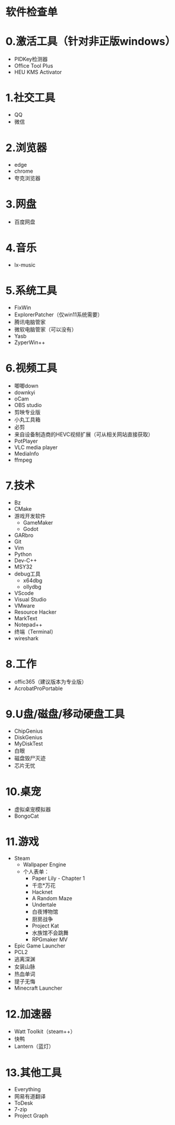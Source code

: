 # 软件检查单

# 0.激活工具（针对非正版windows）

- PIDKey检测器
- Office Tool Plus
- HEU KMS Activator

# 1.社交工具

- QQ
- 微信

# 2.浏览器

- edge
- chrome
- 夸克浏览器

# 3.网盘

- 百度网盘

# 4.音乐

- lx-music

# 5.系统工具

- FixWin
- ExplorerPatcher（仅win11系统需要）
- 腾讯电脑管家
- 微软电脑管家（可以没有）
- Yasb
- ZyperWin++

# 6.视频工具

- 唧唧down
- downkyi
- oCam
- OBS studio
- 剪映专业版
- 小丸工具箱
- 必剪
- 来自设备制造商的HEVC视频扩展（可从相关网站直接获取）
- PotPlayer
- VLC media player
- MediaInfo
- ffmpeg

# 7.技术

- Bz
- CMake
- 游戏开发软件
  - GameMaker
  - Godot
- GARbro
- Git
- Vim
- Python
- Dev-C++
- MSY32
- debug工具
  - x64dbg
  - ollydbg
- VScode
- Visual Studio
- VMware
- Resource Hacker
- MarkText
- Notepad++
- 终端（Terminal）
- wireshark

# 8.工作

- offic365（建议版本为专业版）
- AcrobatProPortable

# 9.U盘/磁盘/移动硬盘工具

- ChipGenius
- DiskGenius
- MyDiskTest
- 白眼
- 磁盘毁尸灭迹
- 芯片无忧

# 10.桌宠

- 虚拟桌宠模拟器
- BongoCat

# 11.游戏

- Steam
  - Wallpaper Engine
  - 个人表单：
    - Paper Lily - Chapter 1
    - 千恋\*万花
    - Hacknet
    - A Random Maze
    - Undertale
    - 白夜博物馆
    - 厨房战争
    - Project Kat
    - 水族馆不会跳舞
    - RPGmaker MV
- Epic Game Launcher
- PCL2
- 逃离深渊
- 女装山脉
- 热血单词
- 提子无悔
- Minecraft Launcher

# 12.加速器

- Watt Toolkit（steam\+\+）
- 快鸭
- Lantern（蓝灯）

# 13.其他工具

- Everything
- 网易有道翻译
- ToDesk
- 7-zip
- Project Graph
